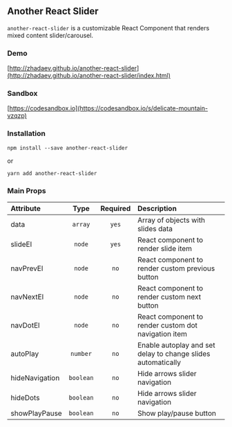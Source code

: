 ## Another React Slider

`another-react-slider` is a customizable React Component that renders mixed content slider/carousel.

### Demo
[http://zhadaev.github.io/another-react-slider](http://zhadaev.github.io/another-react-slider/index.html)

### Sandbox
[https://codesandbox.io](https://codesandbox.io/s/delicate-mountain-vzqzp)

### Installation

```
npm install --save another-react-slider
```

or

```
yarn add another-react-slider
```

### Main Props

| Attribute | Type | Required | Description |
| :------------------ | :--------: | :--------------: | :--------------------------------------------------------------------------------------------------------------------------------------------------- |
| data | `array` | `yes` | Array of objects with slides data |
| slideEl | `node` | `yes` | React component to render slide item | |
| navPrevEl | `node` | `no` | React component to render custom previous button |
| navNextEl | `node` | `no` | React component to render custom next button |
| navDotEl | `node` | `no` | React component to render custom dot navigation item |
| autoPlay | `number` | `no` | Enable autoplay and set delay to change slides automatically |
| hideNavigation | `boolean` | `no` | Hide arrows slider navigation |
| hideDots | `boolean` | `no` | Hide arrows slider navigation |
| showPlayPause | `boolean` | `no` | Show play/pause button |

